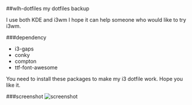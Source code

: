 ##wlh-dotfiles
my dotfiles backup

I use both KDE and i3wm
I hope it can help someone who would like to try i3wm.

###dependency
- i3-gaps
- conky
- compton
- ttf-font-awesome

You need to install these packages to make my i3 dotfile work.
Hope you like it.

###screenshot
![screenshot](https://raw.githubusercontent.com/wlh320/wlh-dotfiles/master/screenshot.png)
